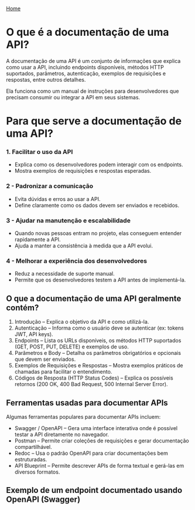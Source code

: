 <div> 
<p><a href="https://github.com/JosiTubaroski/WEB-API-com-.NET-8-e-SQL-Server">Home</a></p>
</div> 

# O que é a documentação de uma API?

A documentação de uma API é um conjunto de informações que explica como usar a API, incluindo endpoints disponíveis, métodos HTTP suportados, parâmetros, autenticação, exemplos de requisições e respostas, entre outros detalhes.

Ela funciona como um manual de instruções para desenvolvedores que precisam consumir ou integrar a API em seus sistemas.

# Para que serve a documentação de uma API?

### 1. Facilitar o uso da API

- Explica como os desenvolvedores podem interagir com os endpoints.
- Mostra exemplos de requisições e respostas esperadas.

### 2 - Padronizar a comunicação

- Evita dúvidas e erros ao usar a API.
- Define claramente como os dados devem ser enviados e recebidos.

### 3 - Ajudar na manutenção e escalabilidade

- Quando novas pessoas entram no projeto, elas conseguem entender rapidamente a API.
- Ajuda a manter a consistência à medida que a API evolui.

### 4 - Melhorar a experiência dos desenvolvedores

- Reduz a necessidade de suporte manual.
- Permite que os desenvolvedores testem a API antes de implementá-la.

## O que a documentação de uma API geralmente contém?

1. Introdução – Explica o objetivo da API e como utilizá-la.
2. Autenticação – Informa como o usuário deve se autenticar (ex: tokens JWT, API keys).
3. Endpoints – Lista os URLs disponíveis, os métodos HTTP suportados (GET, POST, PUT, DELETE) e exemplos de uso.
4. Parâmetros e Body – Detalha os parâmetros obrigatórios e opcionais que devem ser enviados.
5. Exemplos de Requisições e Respostas – Mostra exemplos práticos de chamadas para facilitar o entendimento.
6. Códigos de Resposta (HTTP Status Codes) – Explica os possíveis retornos (200 OK, 400 Bad Request, 500 Internal Server Error).

## Ferramentas usadas para documentar APIs

Algumas ferramentas populares para documentar APIs incluem:

- Swagger / OpenAPI – Gera uma interface interativa onde é possível testar a API diretamente no navegador.
- Postman – Permite criar coleções de requisições e gerar documentação compartilhável.
- Redoc – Usa o padrão OpenAPI para criar documentações bem estruturadas.
- API Blueprint – Permite descrever APIs de forma textual e gerá-las em diversos formatos.

## Exemplo de um endpoint documentado usando OpenAPI (Swagger)





